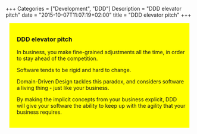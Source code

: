 +++
Categories = ["Development", "DDD"]
Description = "DDD elevator pitch"
date = "2015-10-07T11:07:19+02:00"
title = "DDD elevator pitch"
+++

<div style="display:block;max-width:480px;background-color: yellow;padding:10px 10px 20px 20px;margin: 10px 10px 10px 10px">
<h3>DDD elevator pitch</h3>
<p>In business, you make fine-grained adjustments all the time, in order to stay ahead of the competition.</p>
<p>Software tends to be rigid and hard to change.</p>
<p>Domain-Driven Design tackles this paradox, and considers software a living thing - just like your business.</p>
<p>By making the implicit concepts from your business explicit, DDD will give your software the ability to keep up with the agility that your business requires.</p>
</div>
